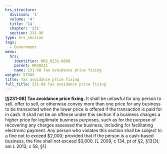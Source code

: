```yaml
---
hrs_structure:
  division: '1'
  volume: '4'
  title: '14'
  chapter: '231'
  section: 231-98
type: hrs_section
tags:
  - Government
menu:
  hrs:
    identifier: HRS_0231-0098
    parent: HRS0231
    name: 231-98 Tax avoidance price fixing
weight: 57565
title: Tax avoidance price fixing
full_title: 231-98 Tax avoidance price fixing
---
```

**[§231-98]** **Tax avoidance price fixing.** It shall be unlawful for any person to sell, offer to sell, or otherwise convey more than one price for any business to be transacted when the lower price is offered if the transaction is paid for in cash. It shall not be an offense under this section if a business charges a higher price for legitimate business purposes, such as for the purpose of recovering any charges assessed the business, including for facilitating electronic payment. Any person who violates this section shall be subject to a fine not to exceed $2,000; provided that if the person is a cash-based business, the fine shall not exceed $3,000\. [L 2009, c 134, pt of §2, §13(3); am L 2013, c 58, §1]